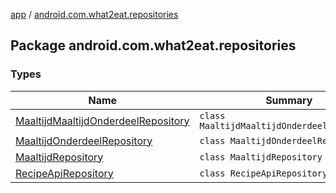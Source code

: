 [app](../index.md) / [android.com.what2eat.repositories](./index.md)

## Package android.com.what2eat.repositories

### Types

| Name | Summary |
|---|---|
| [MaaltijdMaaltijdOnderdeelRepository](-maaltijd-maaltijd-onderdeel-repository/index.md) | `class MaaltijdMaaltijdOnderdeelRepository` |
| [MaaltijdOnderdeelRepository](-maaltijd-onderdeel-repository/index.md) | `class MaaltijdOnderdeelRepository` |
| [MaaltijdRepository](-maaltijd-repository/index.md) | `class MaaltijdRepository` |
| [RecipeApiRepository](-recipe-api-repository/index.md) | `class RecipeApiRepository` |
